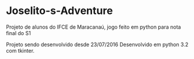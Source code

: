 # Joselito-s-Adventure
Projeto de alunos do IFCE de Maracanaú, jogo feito em python para nota final do S1

Projeto sendo desenvolvido desde 23/07/2016
Desenvolvido em python 3.2 com tkinter.
